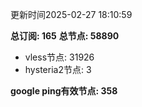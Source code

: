 更新时间2025-02-27 18:10:59

**总订阅: 165**
**总节点: 58890**
- vless节点: 31926
- hysteria2节点: 3

**google ping有效节点: 358**
